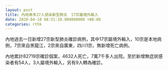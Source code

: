 ```yaml
---
layout: post
title: 內地再多27人感染新型肺炎　17宗屬境外輸入
date: 2020-04-18 08:51:10.000000000 +08:00
categories: rthk
---
```


內地過去一日新增27宗新型肺炎確診病例，其中17宗屬境外輸入，10宗是本地病例，7宗來自黑龍江，2宗來自廣東，四川1宗，無新增死亡病例。

內地累計82719宗確診個案，4632人死亡，7萬7千多人出院。至於新增無症狀感染者有54人，3人屬境外輸入，另有9人轉為確診。
